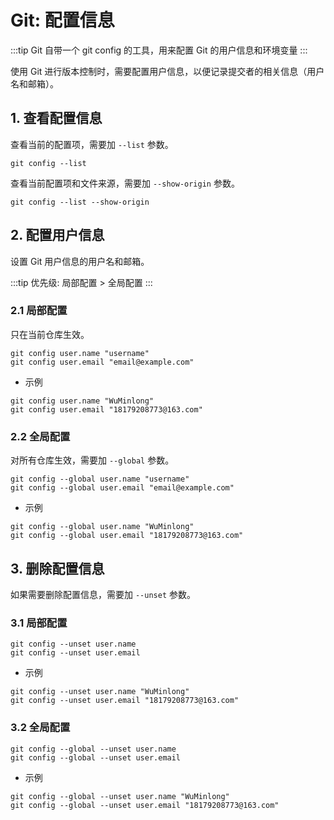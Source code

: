 # Git: 配置信息

:::tip
Git 自带一个 git config 的工具，用来配置 Git 的用户信息和环境变量
:::

使用 Git 进行版本控制时，需要配置用户信息，以便记录提交者的相关信息（用户名和邮箱）。

## 1. 查看配置信息

查看当前的配置项，需要加 `--list` 参数。

```
git config --list
```

查看当前配置项和文件来源，需要加 `--show-origin` 参数。

```
git config --list --show-origin
```


## 2. 配置用户信息

设置 Git 用户信息的用户名和邮箱。

:::tip
优先级: 局部配置 > 全局配置
:::

### 2.1 局部配置

只在当前仓库生效。

```
git config user.name "username"
git config user.email "email@example.com"
```

- 示例


```
git config user.name "WuMinlong"
git config user.email "18179208773@163.com"
```

### 2.2 全局配置

对所有仓库生效，需要加 `--global` 参数。

```
git config --global user.name "username"
git config --global user.email "email@example.com"
```

- 示例

```
git config --global user.name "WuMinlong"
git config --global user.email "18179208773@163.com"
```

## 3. 删除配置信息

如果需要删除配置信息，需要加 `--unset` 参数。

### 3.1 局部配置

```
git config --unset user.name 
git config --unset user.email
```

- 示例

```
git config --unset user.name "WuMinlong"
git config --unset user.email "18179208773@163.com"
```

### 3.2 全局配置

```
git config --global --unset user.name
git config --global --unset user.email
```

- 示例

```
git config --global --unset user.name "WuMinlong"
git config --global --unset user.email "18179208773@163.com"
```
